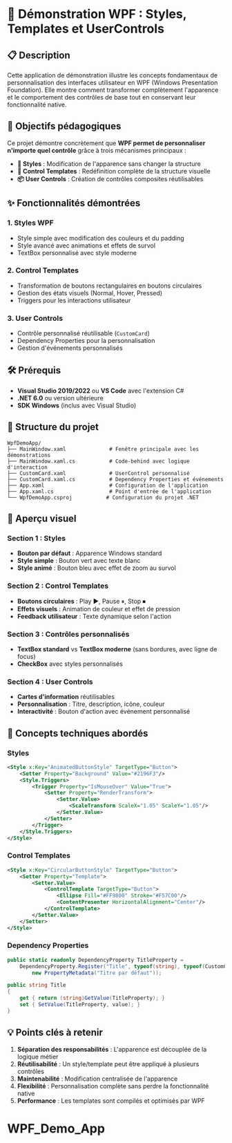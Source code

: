 # 🎨 Démonstration WPF : Styles, Templates et UserControls

## 📋 Description

Cette application de démonstration illustre les concepts fondamentaux de personnalisation des interfaces utilisateur en WPF (Windows Presentation Foundation). Elle montre comment transformer complètement l'apparence et le comportement des contrôles de base tout en conservant leur fonctionnalité native.

## 🎯 Objectifs pédagogiques

Ce projet démontre concrètement que **WPF permet de personnaliser n'importe quel contrôle** grâce à trois mécanismes principaux :

- **🎨 Styles** : Modification de l'apparence sans changer la structure
- **🔧 Control Templates** : Redéfinition complète de la structure visuelle
- **📦 User Controls** : Création de contrôles composites réutilisables

## ✨ Fonctionnalités démontrées

### 1. **Styles WPF**
- Style simple avec modification des couleurs et du padding
- Style avancé avec animations et effets de survol
- TextBox personnalisé avec style moderne

### 2. **Control Templates**
- Transformation de boutons rectangulaires en boutons circulaires
- Gestion des états visuels (Normal, Hover, Pressed)
- Triggers pour les interactions utilisateur

### 3. **User Controls**
- Contrôle personnalisé réutilisable (`CustomCard`)
- Dependency Properties pour la personnalisation
- Gestion d'événements personnalisés

## 🛠 Prérequis

- **Visual Studio 2019/2022** ou **VS Code** avec l'extension C#
- **.NET 6.0** ou version ultérieure
- **SDK Windows** (inclus avec Visual Studio)

## 📁 Structure du projet

```
WpfDemoApp/
├── MainWindow.xaml              # Fenêtre principale avec les démonstrations
├── MainWindow.xaml.cs           # Code-behind avec logique d'interaction
├── CustomCard.xaml              # UserControl personnalisé
├── CustomCard.xaml.cs           # Dependency Properties et événements
├── App.xaml                     # Configuration de l'application
├── App.xaml.cs                  # Point d'entrée de l'application
└── WpfDemoApp.csproj           # Configuration du projet .NET
```

## 🎨 Aperçu visuel

### Section 1 : Styles
- **Bouton par défaut** : Apparence Windows standard
- **Style simple** : Bouton vert avec texte blanc
- **Style animé** : Bouton bleu avec effet de zoom au survol

### Section 2 : Control Templates  
- **Boutons circulaires** : Play ▶, Pause ⏸, Stop ⏹
- **Effets visuels** : Animation de couleur et effet de pression
- **Feedback utilisateur** : Texte dynamique selon l'action

### Section 3 : Contrôles personnalisés
- **TextBox standard** vs **TextBox moderne** (sans bordures, avec ligne de focus)
- **CheckBox** avec styles personnalisés

### Section 4 : User Controls
- **Cartes d'information** réutilisables
- **Personnalisation** : Titre, description, icône, couleur
- **Interactivité** : Bouton d'action avec événement personnalisé

## 🔑 Concepts techniques abordés

### **Styles**
```xml
<Style x:Key="AnimatedButtonStyle" TargetType="Button">
    <Setter Property="Background" Value="#2196F3"/>
    <Style.Triggers>
        <Trigger Property="IsMouseOver" Value="True">
            <Setter Property="RenderTransform">
                <Setter.Value>
                    <ScaleTransform ScaleX="1.05" ScaleY="1.05"/>
                </Setter.Value>
            </Setter>
        </Trigger>
    </Style.Triggers>
</Style>
```

### **Control Templates**
```xml
<Style x:Key="CircularButtonStyle" TargetType="Button">
    <Setter Property="Template">
        <Setter.Value>
            <ControlTemplate TargetType="Button">
                <Ellipse Fill="#FF9800" Stroke="#F57C00"/>
                <ContentPresenter HorizontalAlignment="Center"/>
            </ControlTemplate>
        </Setter.Value>
    </Setter>
</Style>
```

### **Dependency Properties**
```csharp
public static readonly DependencyProperty TitleProperty =
    DependencyProperty.Register("Title", typeof(string), typeof(CustomCard), 
        new PropertyMetadata("Titre par défaut"));

public string Title
{
    get { return (string)GetValue(TitleProperty); }
    set { SetValue(TitleProperty, value); }
}
```

## 💡 Points clés à retenir

1. **Séparation des responsabilités** : L'apparence est découplée de la logique métier
2. **Réutilisabilité** : Un style/template peut être appliqué à plusieurs contrôles
3. **Maintenabilité** : Modification centralisée de l'apparence
4. **Flexibilité** : Personnalisation complète sans perdre la fonctionnalité native
5. **Performance** : Les templates sont compilés et optimisés par WPF
# WPF_Demo_App
